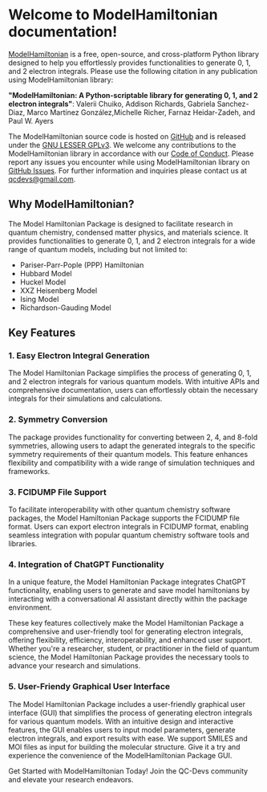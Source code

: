 <!-- #region -->
# Welcome to ModelHamiltonian documentation! 

[ModelHamiltonian](https://github.com/theochem/ModelHamiltonian.git) is a free, open-source, and cross-platform Python library designed to help you effortlessly provides functionalities to generate 0, 1, and 2 electron integrals. Please use the following citation in any publication using ModelHamiltonian library:

**"ModelHamiltonian: A Python-scriptable library for generating 0, 1, and 2 electron integrals"**:
Valerii Chuiko, Addison Richards, Gabriela Sanchez-Diaz, Marco Martínez González,Michelle Richer, Farnaz Heidar-Zadeh, and Paul W. Ayers


The ModelHamiltonian source code is hosted on [GitHub](https://github.com/theochem/ModelHamiltonian.git) and is released under the [GNU LESSER GPLv3](https://github.com/theochem/ModelHamiltonian/blob/main/LICENSE.md). We welcome any contributions to the ModelHamiltonian library in accordance with our [Code of Conduct](https://qcdevs.org/guidelines/qcdevs_code_of_conduct/). Please report any issues you encounter while using ModelHamiltonian library on [GitHub Issues](https://github.com/theochem/ModelHamiltonian/issues). For further information and inquiries please contact us at qcdevs@gmail.com.

## Why ModelHamiltonian?
The Model Hamiltonian Package is designed to facilitate research in quantum chemistry, condensed matter physics, and materials science. It provides functionalities to generate 0, 1, and 2 electron integrals for a wide range of quantum models, including but not limited to:

- Pariser-Parr-Pople (PPP) Hamiltonian
- Hubbard Model
- Huckel Model 
- XXZ Heisenberg Model
- Ising Model
- Richardson-Gauding Model

## Key Features

### 1. Easy Electron Integral Generation

The Model Hamiltonian Package simplifies the process of generating 0, 1, and 2 electron integrals for various quantum models. With intuitive APIs and comprehensive documentation, users can effortlessly obtain the necessary integrals for their simulations and calculations.

### 2. Symmetry Conversion

The package provides functionality for converting between 2, 4, and 8-fold symmetries, allowing users to adapt the generated integrals to the specific symmetry requirements of their quantum models. This feature enhances flexibility and compatibility with a wide range of simulation techniques and frameworks.

### 3. FCIDUMP File Support

To facilitate interoperability with other quantum chemistry software packages, the Model Hamiltonian Package supports the FCIDUMP file format. Users can export electron integrals in FCIDUMP format, enabling seamless integration with popular quantum chemistry software tools and libraries.

### 4. Integration of ChatGPT Functionality

In a unique feature, the Model Hamiltonian Package integrates ChatGPT functionality, enabling users to generate and save model hamiltonians by interacting with a conversational AI assistant directly within the package environment.

These key features collectively make the Model Hamiltonian Package a comprehensive and user-friendly tool for generating electron integrals, offering flexibility, efficiency, interoperability, and enhanced user support. Whether you're a researcher, student, or practitioner in the field of quantum science, the Model Hamiltonian Package provides the necessary tools to advance your research and simulations.

### 5. User-Friendy Graphical User Interface

The Model Hamiltonian Package includes a user-friendly graphical user interface (GUI) that simplifies the process of generating electron integrals for various quantum models. With an intuitive design and interactive features, the GUI enables users to input model parameters, generate electron integrals, and export results with ease. We support SMILES and MOl files as input for building the molecular structure. Give it a try and experience the convenience of the ModelHamiltonian Package GUI.

Get Started with ModelHamiltonian Today!
Join the QC-Devs community and elevate your research endeavors.
<!-- #endregion -->